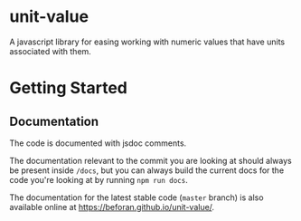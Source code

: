 # unit-value

A javascript library for easing working with numeric values that have units associated with them.

# Getting Started

## Documentation

The code is documented with jsdoc comments.

The documentation relevant to the commit you are looking at should always be present inside `/docs`, but you can always build the current docs for the code you're looking at by running `npm run docs`.

The documentation for the latest stable code (`master` branch) is also available online at https://beforan.github.io/unit-value/.

